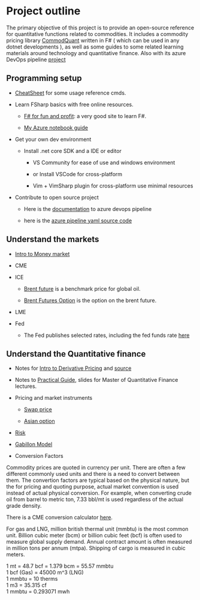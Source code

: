 # Project outline

The primary objective of this project is to provide an open-source reference for quantitative functions related to commodities. It includes a commodity pricing library [CommodQuant](https://github.com/xqguo/CommodQuant) written in F# ( which can be used in any dotnet developments ), as well as some guides to some related learning materials around technology and quantitative finance. Also with its azure DevOps pipeline [project](https://dev.azure.com/guoxiaoq/CommodQuant)

## Programming setup

* [CheatSheet](https://xqguo.github.io/CommodQuant/CheatSheet.html) for some usage reference cmds.

* Learn FSharp basics with free online resources.

  * [F# for fun and profit](https://fsharpforfunandprofit.com): a very good site to learn F#.

  * [My Azure notebook guide](https://xqguo.github.io/CommodQuant/aznotebook.html)

* Get your own dev environment

  * Install .net core SDK and a IDE or editor

    * VS Community for ease of use and windows environment

    * or Install VSCode for cross-platform

    * Vim + VimSharp plugin for cross-platform use minimal resources

* Contribute to open source project

  * Here is the [documentation](https://docs.microsoft.com/en-us/azure/devops/pipelines/?view=azure-devops) to azure devops pipeline  

  * here is the [azure pipeline yaml source code](https://github.com/microsoft/azure-pipelines-yaml/)

## Understand the markets

* [Intro to Money market](https://docs.google.com/presentation/d/e/2PACX-1vSBtq-1KcZtVHhFnpL0sCLaqKtg5m2FpPKly7bN6X6hPmg5T-Blxo3xD6PTeBFmQt1TJDlJ5x9pZXF0/pub?start=false&loop=false&delayms=3000)

* CME

* ICE

  * [Brent future](https://www.theice.com/products/219/Brent-Crude-Futures) is a benchmark price for global oil.

  * [Brent Futures Option](https://www.theice.com/products/218/Brent-Crude-American-style-Option) is the option on the brent future.  

* LME

* Fed

  * The Fed publishes selected rates, including the fed funds rate [here](https://www.federalreserve.gov/releases/h15/)

## Understand the Quantitative finance

* Notes for [Intro to Derivative Pricing](https://xqguo.github.io/CommodQuant/intro.pdf) and [source](https://github.com/xqguo/CommodQuant/tree/master/docs/intro.tex)

* Notes to [Practical Guide](https://docs.google.com/presentation/d/153lNoOKmLwy0k7gJmCkcio5nt2ejdLZ5dONjbfFM4f4/edit?usp=sharing), slides for Master of Quantitative Finance lectures. 

* Pricing and market instruments 
 
   * [Swap price](https://xqguo.github.io/CommodQuant/Swap.html)

   * [Asian option](https://xqguo.github.io/CommodQuant/Asian.html)

* [Risk](https://xqguo.github.io/CommodQuant/Risk.html)

* [Gabillon Model](https://xqguo.github.io/CommodQuant/Gabillon.html)

* Conversion Factors

Commodity prices are quoted in currency per unit. There are often a few different commonly used units and there is a need to convert between them. The convertion factors are typical based on the physical nature, but the for pricing and quoting purpose, actual market convention is used instead of actual physical conversion. For example, when converting crude oil from barrel to metric ton, 7.33 bbl/mt is used regardless of the actual grade density.

There is a CME conversion calculator [here](https://www.cmegroup.com/tools-information/calc_crude.html).

For gas and LNG, million british thermal unit (mmbtu) is the most common unit. Billion cubic meter (bcm) or billion cubic feet (bcf) is often used to measure global supply demand. Annual contract amount is often measured in million tons per annum (mtpa). Shipping of cargo is measured in cubic meters. 

1 mt = 48.7 bcf = 1.379 bcm = 55.57 mmbtu  
1 bcf (Gas) = 45000 m^3 (LNG)  
1 mmbtu = 10 therms   
1 m3 = 35.315 cf  
1 mmbtu = 0.293071 mwh  
